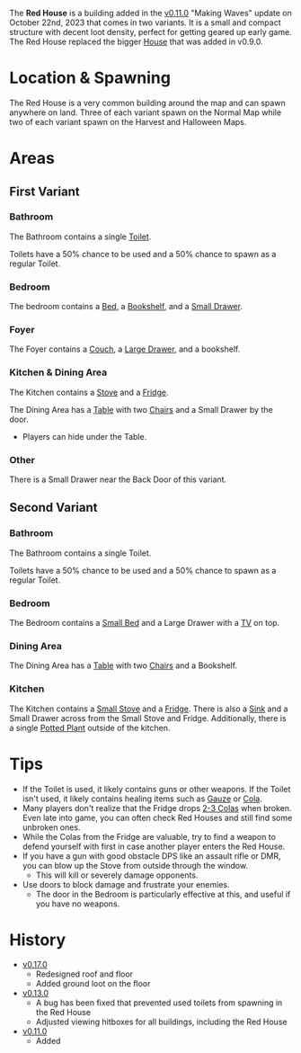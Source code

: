 The **Red House** is a building added in the [v0.11.0](https://github.com/HasangerGames/suroi/releases/tag/v0.11.0) "Making Waves" update on October 22nd, 2023 that comes in two variants. It is a small and compact structure with decent loot density, perfect for getting geared up early game. The Red House replaced the bigger [House](/buildings/house) that was added in v0.9.0.

# Location & Spawning

The Red House is a very common building around the map and can spawn anywhere on land. Three of each variant spawn on the Normal Map while two of each variant spawn on the Harvest and Halloween Maps.

# Areas

## First Variant 

### Bathroom

The Bathroom contains a single [Toilet](/obstacles/toilet).

Toilets have a 50% chance to be used and a 50% chance to spawn as a regular Toilet.

### Bedroom

The bedroom contains a [Bed](/obstacles/bed), a [Bookshelf](/obstacles/bookshelf), and a [Small Drawer](/obstacles/small_drawer).

### Foyer

The Foyer contains a [Couch](/obstacles/couch), a [Large Drawer](/obstacles/large_drawer), and a bookshelf.

### Kitchen & Dining Area

The Kitchen contains a [Stove](/obstacles/stove) and a [Fridge](/obstacles/fridge). 

The Dining Area has a [Table](/obstacles/table) with two [Chairs](/obstacles/chair) and a Small Drawer by the door. 
  - Players can hide under the Table.

### Other

There is a Small Drawer near the Back Door of this variant.

## Second Variant

### Bathroom

The Bathroom contains a single Toilet.

Toilets have a 50% chance to be used and a 50% chance to spawn as a regular Toilet.

### Bedroom

The Bedroom contains a [Small Bed](/obstacles/small_bed) and a Large Drawer with a [TV](/obstacles/tv) on top.

### Dining Area

The Dining Area has a [Table](/obstacles/table) with two [Chairs](/obstacles/chair) and a Bookshelf.

### Kitchen

The Kitchen contains a [Small Stove](/obstacles/small_stove) and a [Fridge](/obstacles/fridge). There is also a [Sink](/obstacles/sink) and a Small Drawer across from the Small Stove and Fridge. Additionally, there is a single [Potted Plant](/obstacles/potted_plant) outside of the kitchen.

# Tips

- If the Toilet is used, it likely contains guns or other weapons. If the Toilet isn't used, it likely contains healing items such as [Gauze](/healing/gauze) or [Cola](/healing/cola).
- Many players don't realize that the Fridge drops [2-3 Colas](/loot#fridge) when broken. Even late into game, you can often check Red Houses and still find some unbroken ones.
- While the Colas from the Fridge are valuable, try to find a weapon to defend yourself with first in case another player enters the Red House.
- If you have a gun with good obstacle DPS like an assault rifle or DMR, you can blow up the Stove from outside through the window.
  - This will kill or severely damage opponents.
- Use doors to block damage and frustrate your enemies.
  - The door in the Bedroom is particularly effective at this, and useful if you have no weapons.

# History

- [v0.17.0](https://github.com/HasangerGames/suroi/releases/tag/v0.17.0)
  - Redesigned roof and floor
  - Added ground loot on the floor
- [v0.13.0](https://github.com/HasangerGames/suroi/releases/tag/v0.13.0)
  - A bug has been fixed that prevented used toilets from spawning in the Red House
  - Adjusted viewing hitboxes for all buildings, including the Red House
- [v0.11.0](https://github.com/HasangerGames/suroi/releases/tag/v0.11.0)
  - Added
